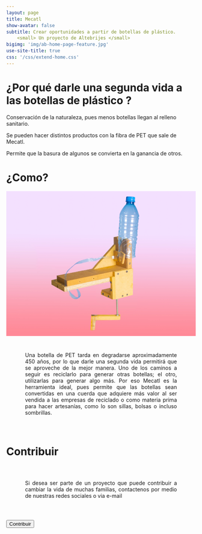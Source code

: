 ```yaml
---
layout: page
title: Mecatl
show-avatar: false
subtitle: Crear oportunidades a partir de botellas de plástico.
    <small> Un proyecto de Altebrijes </small>
bigimg: 'img/ab-home-page-feature.jpg'
use-site-title: true
css: '/css/extend-home.css'
---
```


<h1 class="text-center">¿Por qué darle una segunda vida a las botellas de plástico ?</h1>

<div class="spacer"></div>

<div class="row text-center">
  <div class="col-md-4 col-md-offset-0 col-sm-4 col-sm-offset-0 col-xs-12 col-xs-offset-0 text-center">
    <div class="project-card">
      <a>
        <span class="fa-stack fa-4x">
          <i class="fa fa-square fa-stack-2x stack-color-1"></i>
          <i class="fa fa-recycle fa-stack-1x fa-inverse"></i>
        </span>
        <p class="text-muted">Conservación de la naturaleza, pues menos botellas llegan al relleno sanitario.</p>
      </a>
    </div>
  </div>
 <div class="row text-center">
  <div class="col-md-4 col-md-offset-0 col-sm-4 col-sm-offset-0 col-xs-12 col-xs-offset-0 text-center">
    <div class="project-card">
      <a>
        <span class="fa-stack fa-4x">
          <i class="fa fa-square fa-stack-2x stack-color-2"></i>
          <i class="fa fa-cut fa-stack-1x fa-inverse"></i>
        </span>
        <p class="text-muted">Se pueden hacer distintos productos con la fibra de PET que sale de Mecatl.</p>
      </a>
    </div>
  </div>
  <div class="row text-center">
  <div class="col-md-4 col-md-offset-0 col-sm-4 col-sm-offset-0 col-xs-12 col-xs-offset-0 text-center">
    <div class="project-card">
      <a>
        <span class="fa-stack fa-4x">
          <i class="fa fa-square fa-stack-2x stack-color-3"></i>
          <i class="fa fa-money fa-stack-1x fa-inverse"></i>
        </span>
        <p class="text-muted">Permite que la basura de algunos se convierta en la ganancia de otros.</p>
      </a>
    </div>
  </div>
</div>

<h1 class="text-center">¿Como?</h1>
<img src="img/prototype.jpg" />

<div style="padding: 25px 50px;text-align: justify;">
<p>Una botella de PET tarda en degradarse aproximadamente 450 años, por lo que darle una segunda vida permitirá que se aproveche de la mejor manera. Uno de los caminos a seguir es reciclarlo para generar otras botellas; el otro, utilizarlas para generar algo más. 
Por eso Mecatl es la herramienta ideal, pues permite que  las botellas sean convertidas en una cuerda que adquiere más valor al ser vendida a las empresas de reciclado o como materia prima para hacer artesanías, como lo son sillas, bolsas o incluso sombrillas.
</p>
</div>

<h1 class="text-center"><h1>Contribuir</h1>
<div style="padding: 25px 50px;text-align: justify;">
<p>Si desea ser parte de un proyecto que puede contribuir a cambiar la vida de muchas familias, contactenos por medio de nuestras redes sociales o via e-mail  </p>
</div>
  <br>
<button type="button" class="btn btn-primary">Contribuir</button>





